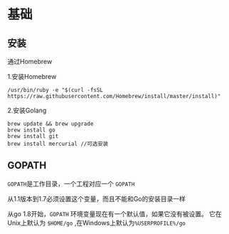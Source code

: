 # 基础

## 安装

通过Homebrew

1.安装Homebrew

    /usr/bin/ruby -e "$(curl -fsSL https://raw.githubusercontent.com/Homebrew/install/master/install)"

2.安装Golang

```
brew update && brew upgrade
brew install go
brew install git
brew install mercurial //可选安装
```

## GOPATH

`GOPATH`是工作目录，一个工程对应一个 `GOPATH`

从1.1版本到1.7必须设置这个变量，而且不能和Go的安装目录一样

从go 1.8开始，`GOPATH` 环境变量现在有一个默认值，如果它没有被设置。 它在Unix上默认为 `$HOME/go` ,在Windows上默认为`%USERPROFILE%/go`

